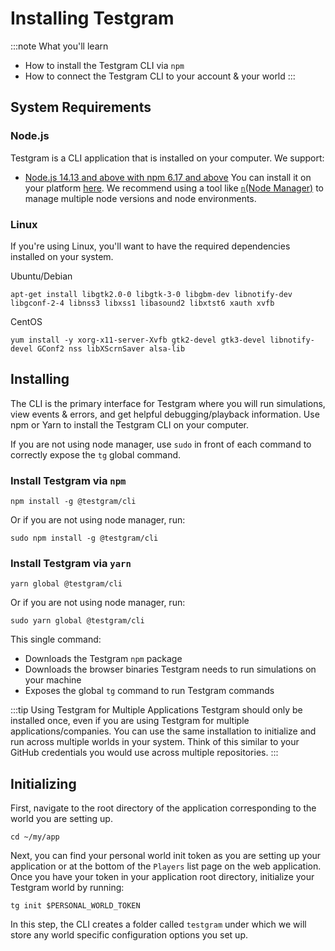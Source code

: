 # Installing Testgram

:::note
What you'll learn
* How to install the Testgram CLI via `npm`
* How to connect the Testgram CLI to your account & your world
:::

## System Requirements
### Node.js
Testgram is a CLI application that is installed on your computer. We support:
* [Node.js 14.13 and above with npm 6.17 and above](https://nodejs.org/en/download/) You can install it on your platform [here](https://nodejs.org/en/download/).
We recommend using a tool like [`n`(Node Manager)](https://www.npmjs.com/package/n) to manage multiple node versions and node environments.

### Linux
If you're using Linux, you'll want to have the required dependencies installed on your system.

Ubuntu/Debian
```shell
apt-get install libgtk2.0-0 libgtk-3-0 libgbm-dev libnotify-dev libgconf-2-4 libnss3 libxss1 libasound2 libxtst6 xauth xvfb
```

CentOS
```shell
yum install -y xorg-x11-server-Xvfb gtk2-devel gtk3-devel libnotify-devel GConf2 nss libXScrnSaver alsa-lib
```

## Installing
The CLI is the primary interface for Testgram where you will run simulations, view events & errors, and get helpful debugging/playback information. 
Use npm or Yarn to install the Testgram CLI on your computer.

If you are not using node manager, use `sudo` in front of each command to correctly expose the `tg` global command. 

### Install Testgram via `npm`
```shell
npm install -g @testgram/cli
```

Or if you are not using node manager, run:
```shell
sudo npm install -g @testgram/cli
```

### Install Testgram via `yarn`
```shell
yarn global @testgram/cli
```

Or if you are not using node manager, run:
```shell
sudo yarn global @testgram/cli
```

This single command:
* Downloads the Testgram `npm` package
* Downloads the browser binaries Testgram needs to run simulations on your machine
* Exposes the global `tg` command to run Testgram commands

:::tip Using Testgram for Multiple Applications
Testgram should only be installed once, even if you are using Testgram for multiple applications/companies. 
You can use the same installation to initialize and run across multiple worlds in your system. 
Think of this similar to your GitHub credentials you would use across multiple repositories.
:::

## Initializing
First, navigate to the root directory of the application corresponding to the world you are setting up.
```shell
cd ~/my/app
```
Next, you can find your personal world init token as you are setting up your application or at the bottom of the `Players` list page on the web application. 
Once you have your token in your application root directory, initialize your Testgram world by running:
```shell
tg init $PERSONAL_WORLD_TOKEN
```

In this step, the CLI creates a folder called `testgram` under which we will store any world specific configuration options you set up.



